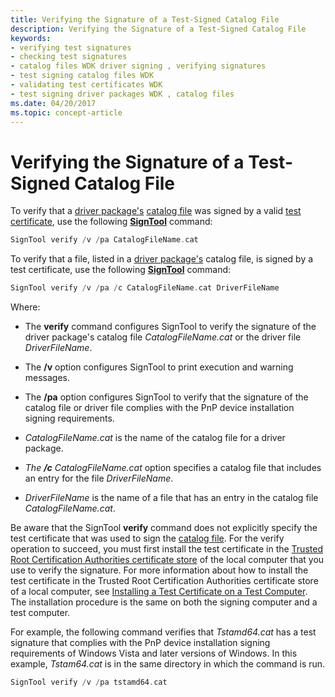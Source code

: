 ```yaml
---
title: Verifying the Signature of a Test-Signed Catalog File
description: Verifying the Signature of a Test-Signed Catalog File
keywords:
- verifying test signatures
- checking test signatures
- catalog files WDK driver signing , verifying signatures
- test signing catalog files WDK
- validating test certificates WDK
- test signing driver packages WDK , catalog files
ms.date: 04/20/2017
ms.topic: concept-article
---
```


# Verifying the Signature of a Test-Signed Catalog File


To verify that a [driver package's](driver-packages.md) [catalog file](catalog-files.md) was signed by a valid [test certificate](./makecert-test-certificate.md), use the following [**SignTool**](../devtest/signtool.md) command:

```cpp
SignTool verify /v /pa CatalogFileName.cat
```

To verify that a file, listed in a [driver package's](driver-packages.md) catalog file, is signed by a test certificate, use the following [**SignTool**](../devtest/signtool.md) command:

```cpp
SignTool verify /v /pa /c CatalogFileName.cat DriverFileName
```

Where:

-   The **verify** command configures SignTool to verify the signature of the driver package's catalog file *CatalogFileName.cat* or the driver file *DriverFileName*.

-   The **/v** option configures SignTool to print execution and warning messages.

-   The **/pa** option configures SignTool to verify that the signature of the catalog file or driver file complies with the PnP device installation signing requirements.

-   *CatalogFileName.cat* is the name of the catalog file for a driver package.

-   *The* ***/c*** *CatalogFileName.cat* option specifies a catalog file that includes an entry for the file *DriverFileName*.

-   *DriverFileName* is the name of a file that has an entry in the catalog file *CatalogFileName.cat*.

Be aware that the SignTool **verify** command does not explicitly specify the test certificate that was used to sign the [catalog file](catalog-files.md). For the verify operation to succeed, you must first install the test certificate in the [Trusted Root Certification Authorities certificate store](trusted-root-certification-authorities-certificate-store.md) of the local computer that you use to verify the signature. For more information about how to install the test certificate in the Trusted Root Certification Authorities certificate store of a local computer, see [Installing a Test Certificate on a Test Computer](installing-a-test-certificate-on-a-test-computer.md). The installation procedure is the same on both the signing computer and a test computer.

For example, the following command verifies that *Tstamd64.cat* has a test signature that complies with the PnP device installation signing requirements of Windows Vista and later versions of Windows. In this example, *Tstam64.cat* is in the same directory in which the command is run.

```cpp
SignTool verify /v /pa tstamd64.cat
```

 

